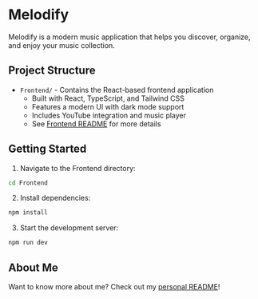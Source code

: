 # Melodify

Melodify is a modern music application that helps you discover, organize, and enjoy your music collection.

## Project Structure

- `Frontend/` - Contains the React-based frontend application
  - Built with React, TypeScript, and Tailwind CSS
  - Features a modern UI with dark mode support
  - Includes YouTube integration and music player
  - See [Frontend README](Frontend/README.md) for more details

## Getting Started

1. Navigate to the Frontend directory:

```bash
cd Frontend
```

2. Install dependencies:

```bash
npm install
```

3. Start the development server:

```bash
npm run dev
```

## About Me

Want to know more about me? Check out my [personal README](Frontend/ABOUT_ME.md)!
